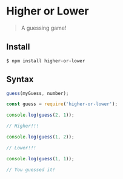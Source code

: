 # Higher or Lower

> A guessing game!

## Install

```console
$ npm install higher-or-lower
```

## Syntax

```js
guess(myGuess, number);
```

```js
const guess = require('higher-or-lower');

console.log(guess(2, 1));

// Higher!!!

console.log(guess(1, 2));

// Lower!!!

console.log(guess(1, 1));

// You guessed it!
```
